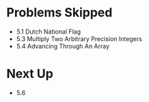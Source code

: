# Problems Skipped
* 5.1 Dutch National Flag
* 5.3 Multiply Two Arbitrary Precision Integers
* 5.4 Advancing Through An Array

# Next Up
* 5.6 